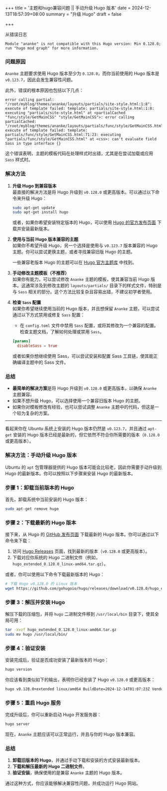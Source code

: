 +++
title = '主题和hugo兼容问题 || 手动升级 Hugo 版本'
date = 2024-12-13T18:57:39+08:00
summary = "升级 Hugo"
draft = false

+++




从错误日志

```
Module "ananke" is not compatible with this Hugo version: Min 0.128.0; run "hugo mod graph" for more information.
```

### 问题原因
`Ananke` 主题要求使用 Hugo 版本至少为 `0.128.0`，而你当前使用的 Hugo 版本是 `v0.123.7`，因此会发生兼容性问题。

此外，错误的根本原因也包括以下几点：

```
error calling partial: "/root/myblog/themes/ananke/layouts/partials/site-style.html:1:8": execute of template failed: template: partials/site-style.html:1:8: executing "partials/site-style.html" at <partialCached "func/style/GetMainCSS" "style/GetMainCSS">: error calling partialCached: "/root/myblog/themes/ananke/layouts/partials/func/style/GetMainCSS.html:71:23": execute of template failed: template: partials/func/style/GetMainCSS.html:71:23: executing "partials/func/style/GetMainCSS.html" at <css>: can't evaluate field Sass in type interface {}
```

这个错误表明，主题的模板代码在处理样式时出错，尤其是在尝试加载或应用 `Sass` 样式时。

### 解决方法

1. **升级 Hugo 到兼容版本**  
   最直接的解决方法是将 Hugo 升级到 `v0.128.0` 或更高版本。可以通过以下命令来升级 Hugo：

   ```bash
   sudo apt-get update
   sudo apt-get install hugo
   ```

   或者，如果你希望安装特定版本的 Hugo，可以使用 [Hugo 的官方发布页面](https://github.com/gohugoio/hugo/releases) 下载并安装最新版本。

2. **使用与当前 Hugo 版本兼容的主题**  
   如果你不希望升级 Hugo，另一个选择是使用与 `v0.123.7` 版本兼容的 Hugo 主题。你可以尝试更换主题，或者寻找兼容旧版 Hugo 的主题。

   一些兼容老版本 Hugo 的主题可以在 [Hugo 官方主题库](https://themes.gohugo.io/) 中找到。

3. **手动修改主题模板（不推荐）**  
   如果你有能力，可以尝试修改 `Ananke` 主题的模板，使其兼容当前 Hugo 版本。这通常涉及到修改主题的 `layouts/partials/` 目录下的样式文件，特别是与 `Sass` 相关的部分。这个方法比较复杂且容易出错，不建议初学者使用。

4. **检查 `Sass` 配置**  
   如果你希望继续使用当前的 Hugo 版本，并且想保留 `Ananke` 主题，可以尝试通过以下方式禁用或修复 `Sass` 配置：
   
   - 在 `config.toml` 文件中禁用 `Sass` 配置，或将其修改为一个兼容的配置。检查主题文档，了解如何处理或禁用 `Sass`。

   ```toml
   [params]
     disableSass = true
   ```

   或者如果你想继续使用 Sass，可以尝试安装和配置 Sass 工具链，使其能正确编译主题中的 Sass 文件。

### 总结

- **最简单的解决方案**是将 Hugo 升级到 `v0.128.0` 或更高版本，以确保 `Ananke` 主题兼容。
- 如果不想升级 Hugo，可以选择使用一个兼容旧版本 Hugo 的主题。
- 如果你对模板修改有经验，也可以尝试调整 `Ananke` 主题中的代码，但这是一个较为复杂的方案。


---

看起来你在 Ubuntu 系统上安装的 Hugo 版本仍然是 `v0.123.7`，并且通过 `apt-get` 安装的 Hugo 版本已经是最新的，但它依然不符合你所需要的版本（`0.128.0` 或更高版本）。

### 解决方法：手动升级 Hugo 版本

Ubuntu 的 `apt` 包管理器提供的 Hugo 版本可能会比较老，因此你需要手动升级到 Hugo 的最新版本。你可以按照以下步骤来安装 Hugo 的最新版本。

### 步骤 1：卸载当前版本的 Hugo

首先，卸载系统中当前安装的 Hugo 版本：

```bash
sudo apt-get remove hugo
```

### 步骤 2：下载最新的 Hugo 版本

接下来，从 Hugo 的 [GitHub 发布页面](https://github.com/gohugoio/hugo/releases) 下载最新的 Hugo 版本。你可以通过以下命令来下载：

1. 访问 [Hugo Releases](https://github.com/gohugoio/hugo/releases) 页面，找到最新的版本（`v0.128.0` 或更高版本）。
2. 下载对应你系统的 Hugo 二进制文件（例如，`hugo_extended_0.128.0_linux-amd64.tar.gz`）。

或者，你可以使用以下命令下载最新版本的 Hugo：

```bash
# 下载 Hugo v0.128.0 的 Linux 版本
wget https://github.com/gohugoio/hugo/releases/download/v0.128.0/hugo_extended_0.128.0_linux-amd64.tar.gz
```

### 步骤 3：解压并安装 Hugo

解压下载的压缩包，并将 `hugo` 二进制文件移到 `/usr/local/bin` 目录下，使其全局可用：

```bash
tar -xvzf hugo_extended_0.128.0_linux-amd64.tar.gz
sudo mv hugo /usr/local/bin/
```

### 步骤 4：验证安装

安装完成后，验证是否成功安装了最新版本的 Hugo：

```bash
hugo version
```

你应该看到类似如下的输出，表明你已经安装了 Hugo `v0.128.0` 或更高版本：

```bash
hugo v0.128.0+extended linux/amd64 BuildDate=2024-12-14T01:07:23Z VendorInfo=ubuntu:0.128.0-1ubuntu0.2
```

### 步骤 5：重启 Hugo 服务

完成升级后，你可以重新启动 Hugo 开发服务器：

```bash
hugo server
```

现在，`Ananke` 主题应该可以正常运行，并且与你的 Hugo 版本兼容。

### 总结

1. **卸载旧版本的 Hugo**，并通过手动下载和安装的方式安装最新版本。
2. **下载和解压最新的 Hugo 二进制文件**。
3. **验证安装**，确保使用的是兼容 `Ananke` 主题的 Hugo 版本。

通过这种方式，你应该能够解决兼容性问题，并成功运行 Hugo 网站。